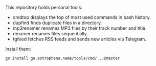 This repository holds personal tools:

- cmdtop displays the top of most used commands in bash history.
- dupfind finds duplicate files in a directory.
- mp3renamer renames MP3 files by their track number and title.
- renamer renames files sequentially.
- tgfeed fetches RSS feeds and sends new articles via Telegram.

Install them:

```sh
go install go.astrophena.name/tools/cmd/...@master
```
